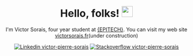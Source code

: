 <div align="center">

  # Hello, folks! <img src="https://raw.githubusercontent.com/MartinHeinz/MartinHeinz/master/wave.gif" width="30px">

I'm Victor Sorais, four year student at [{EPITECH}](https://www.epitech.eu/fr/). You can visit my web site [victorsorais.fr](https://www.victorsorais.fr)(under construction)


[![Linkedin victor-pierre-sorais](https://img.shields.io/badge/LinkedIn-0077B5?style=for-the-badge&logo=linkedin&logoColor=white)](https://www.linkedin.com/in/victor-pierre-sorais-1756a1185/)
[![Stackoverflow victor-pierre-sorais](https://img.shields.io/badge/Stack_Overflow-FE7A16?style=for-the-badge&logo=stack-overflow&logoColor=white)](https://stackoverflow.com/users/16548300/niewtone)

</div>
